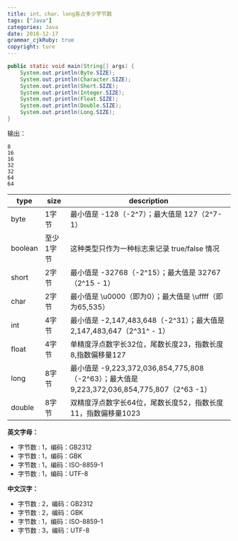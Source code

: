 ```yaml
---
title: int、char、long各占多少字节数
tags: ["Java"]
categories: Java
date: 2018-12-17
grammar_cjkRuby: true
copyright: ture
---
```


```java
public static void main(String[] args) {
    System.out.println(Byte.SIZE);
    System.out.println(Character.SIZE);
    System.out.println(Short.SIZE);
    System.out.println(Integer.SIZE);
    System.out.println(Float.SIZE);
    System.out.println(Double.SIZE);
    System.out.println(Long.SIZE);
}
```

<!-- more -->

输出：

```shell
8
16
16
32
32
64
64
```

| type    | size      | description                                                  |
| ------- | --------- | ------------------------------------------------------------ |
| byte    | 1字节     | 最小值是 -128（-2^7）；最大值是 127（2^7-1）               |
| boolean | 至少1字节 | 这种类型只作为一种标志来记录 true/false 情况                 |
| short   | 2字节     | 最小值是 -32768（-2^15）；最大值是 32767（2^15 - 1）       |
| char    | 2字节     | 最小值是 \u0000（即为0）；最大值是 \uffff（即为65,535）      |
| int     | 4字节     | 最小值是 -2,147,483,648（-2^31）；最大值是 2,147,483,647（2^31^ - 1） |
| float   | 4字节     | 单精度浮点数字长32位，尾数长度23，指数长度8,指数偏移量127    |
| long    | 8字节     | 最小值是 -9,223,372,036,854,775,808（-2^63）；最大值是 9,223,372,036,854,775,807（2^63 -1） |
| double  | 8字节     | 双精度浮点数字长64位，尾数长度52，指数长度11，指数偏移量1023 |

**英文字母：**

- 字节数 : 1，编码：GB2312
- 字节数 : 1，编码：GBK
- 字节数 : 1，编码：ISO-8859-1
- 字节数 : 1，编码：UTF-8

**中文汉字：**

- 字节数 : 2，编码：GB2312
- 字节数 : 2，编码：GBK
- 字节数 : 1，编码：ISO-8859-1
- 字节数 : 3，编码：UTF-8